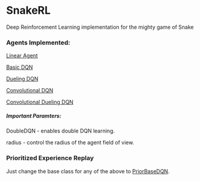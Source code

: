 # SnakeRL
Deep Reinforcement Learning implementation for the mighty game of Snake

### Agents Implemented:
[Linear Agent](policies/policy_linear.py)

[Basic DQN](policies/policy_DQN.py)

[Dueling DQN](policies/policy_DuelDQN.py)

[Convolutional DQN](policies/policy_ConvDQN.py)

[Convolutional Dueling DQN](policies/policy_ConvDuelDQN.py)

##### Important Paramters:
DoubleDQN - enables double DQN learning.

radius - control the radius of the agent field of view.

### Prioritized Experience Replay
Just change the base class for any of the above to [PriorBaseDQN](policies/policy_PriorityBaseDQN.py).

